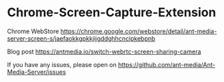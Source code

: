 # Chrome-Screen-Capture-Extension

Chrome WebStore 
https://chrome.google.com/webstore/detail/ant-media-server-screen-s/jaefaokkgpkkjijgddghhcncipkebpnb

Blog post
https://antmedia.io/switch-webrtc-screen-sharing-camera

If you have any issues, please open on
https://github.com/ant-media/Ant-Media-Server/issues
